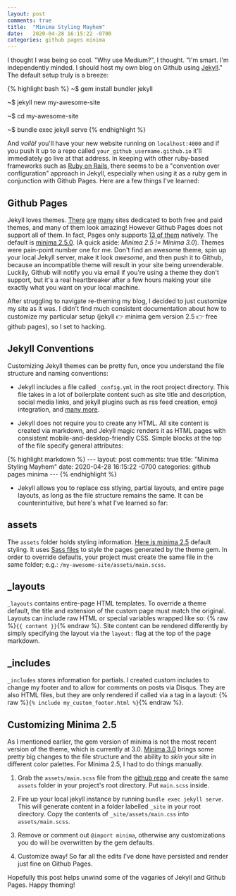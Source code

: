 ```yaml
---
layout: post
comments: true
title:  "Minima Styling Mayhem"
date:   2020-04-28 16:15:22 -0700
categories: github pages minima
---
```


I thought I was being so cool. "Why use Medium?", I thought. "I'm smart. I'm independently minded. I should host my own blog on Github using [Jekyll](https://jekyllrb.com/)." The default setup truly is a breeze:

{% highlight bash %}
  ~$ gem install bundler jekyll

  ~$ jekyll new my-awesome-site

  ~$ cd my-awesome-site

  ~$ bundle exec jekyll serve
{% endhighlight %}

And _voilà!_ you'll have your new website running on `localhost:4000` and  if you push it up to a repo called `your_github_username.github.io` it'll immediately go live at that address. In keeping with other ruby-based frameworks such as [Ruby on Rails](https://rubyonrails.org/), there seems to be a "convention over configuration" approach in Jekyll, especially when using it as a ruby gem in conjunction with Github Pages. Here are a few things I've learned:

## Github Pages

Jekyll loves themes. [There](http://jekyllthemes.org/) [are](https://jekyllthemes.io/) [many](https://jekyll-themes.com/) sites dedicated to both free and paid themes, and many of them look amazing! However Github Pages does not support all of them. In fact, Pages only supports [13 of them](https://pages.github.com/themes/) natively. The default is [minima 2.5.0](https://github.com/jekyll/minima/tree/2.5-stable). (A quick aside: *Minima 2.5 != Minima 3.0*). Themes were pain-point number one for me. Don't find an awesome theme, spin up your local Jekyll server, make it look _awesome_, and then push it to Github, because an incompatible theme will result in your site being unrenderable. Luckily, Github will notify you via email if you're using a theme they don't support, but it's a real heartbreaker after a few hours making your site exactly what you want on your local machine.

After struggling to navigate re-theming my blog, I decided to just customize my site as it was. I didn't find much consistent documentation about how to customize my particular setup (jekyll :point_right: minima gem version 2.5 :point_right: free github pages), so I set to hacking.

## Jekyll Conventions

Customizing Jekyll themes can be pretty fun, once you understand the file structure and naming conventions:

- Jekyll includes a file called `_config.yml` in the root project directory. This file takes in a lot of boilerplate content such as site title and description, social media links, and jekyll plugins such as rss feed creation, emoji integration, and [many more](https://jekyllrb.com/docs/step-by-step/10-deployment/#plugins).

- Jekyll does not require you to create any HTML. All site content is created via markdown, and Jekyll magic renders it as HTML pages with consistent mobile-and-desktop-friendly CSS. Simple blocks at the top of the file specify general attributes:

{% highlight markdown %}
    ---
    layout: post
    comments: true
    title:  "Minima Styling Mayhem"
    date:   2020-04-28 16:15:22 -0700
    categories: github pages minima
    ---
{% endhighlight %}

- Jekyll allows you to replace css stlying, partial layouts, and entire page layouts, as long as the file structure remains the same. It can be counterintuitive, but here's what I've learned so far:

## assets

The `assets` folder holds styling information. [Here is minima 2.5](https://github.com/jekyll/minima/tree/2.5-stable/assets) default styling. It uses [Sass files](https://sass-lang.com/guide) to style the pages generated by the theme gem. In order to override defaults, your project must create the same file in the same folder; e.g.: `/my-awesome-site/assets/main.scss`. 

## _layouts

`_layouts` contains entire-page HTML templates. To override a theme default, the title and extension of the custom page must match the original. Layouts can include raw HTML or special variables wrapped like so: {% raw %}`{{ content }}`{% endraw %}. Site content can be rendered differently by simply specifying the layout via the `layout:` flag at the top of the page markdown. 

## _includes

`_includes` stores information for partials. I created custom includes to change my footer and to allow for comments on posts via Disqus. They are also HTML files, but they are only rendered if called via a tag in a layout: {% raw %}`{% include my_custom_footer.html %}`{% endraw %}. 

## Customizing Minima 2.5

As I mentioned earlier, the gem version of minima is not the most recent version of the theme, which is currently at 3.0. [Minima 3.0](https://github.com/jekyll/minima) brings some pretty big changes to the file structure and the ability to _skin_ your site in different color palettes. For Minima 2.5, I had to do things manually.

1. Grab the `assets/main.scss` file from the [github repo](https://github.com/jekyll/minima/blob/2.5-stable/assets/main.scss) and create the same `assets` folder in your project's root directory. Put `main.scss` inside.

2. Fire up your local jekyll instance by running `bundle exec jekyll serve`. This will generate content in a folder labelled `_site` in your root directory. Copy the contents of `_site/assets/main.css` into `assets/main.scss`.

3. Remove or comment out `@import minima`, otherwise any customizations you do will be overwritten by the gem defaults.

4. Customize away! So far all the edits I've done have persisted and render just fine on Github Pages. 


Hopefully this post helps unwind some of the vagaries of Jekyll and Github Pages. Happy theming!